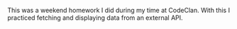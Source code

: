 This was a weekend homework I did during my time at CodeClan. With this I practiced fetching and displaying data from an external API.
